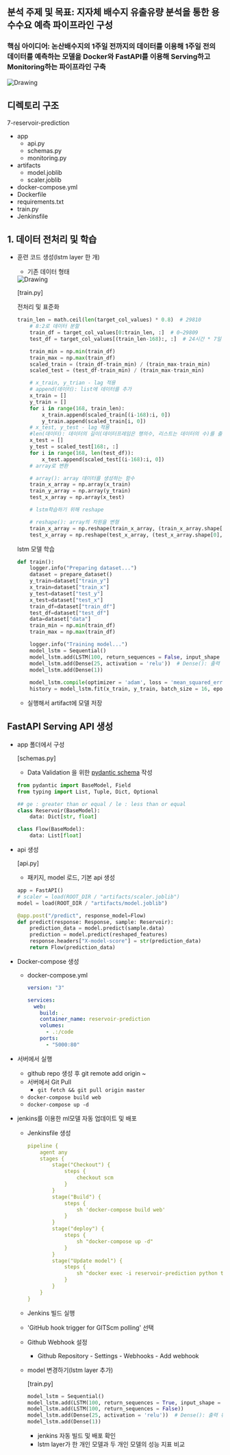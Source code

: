 ## 분석 주제 및 목표: 지자체 배수지 유출유량 분석을 통한 용수수요 예측 파이프라인 구성


### 핵심 아이디어: 논산배수지의 1주일 전까지의 데이터를 이용해 1주일 전의 데이터를 예측하는 모델을 Docker와 FastAPI를 이용해 Serving하고 Monitoring하는 파이프라인 구축

<img src = 'images/architecture.png' alt = 'Drawing'/>

## 디렉토리 구조

7-reservoir-prediction

- app
    - api.py
    - schemas.py
    - monitoring.py
- artifacts
    - model.joblib
    - scaler.joblib
- docker-compose.yml
- Dockerfile
- requirements.txt
- train.py
- Jenkinsfile

## 1. 데이터 전처리 및 학습

- 훈련 코드 생성(lstm layer 한 개)
    - 기존 데이터 형태
    <img src = 'images/data.png' alt = 'Drawing'/>    
    
    [train.py]
    
    전처리 및 표준화
    
    ```python
    train_len = math.ceil(len(target_col_values) * 0.8)  # 29810
        # 8:2로 데이터 분할
        train_df = target_col_values[0:train_len, :]  # 0~29809
        test_df = target_col_values[(train_len-168):, :]  # 24시간 * 7일 
    
        train_min = np.min(train_df)
        train_max = np.max(train_df)
        scaled_train = (train_df-train_min) / (train_max-train_min)  
        scaled_test = (test_df-train_min) / (train_max-train_min)  
    
        # x_train, y_trian - lag 적용
        # append(데이터): list에 데이터를 추가
        x_train = []
        y_train = []
        for i in range(168, train_len):
            x_train.append(scaled_train[(i-168):i, 0])
            y_train.append(scaled_train[i, 0])
        # x_test, y_test - lag 적용
        #len(데이터): 데이터의 길이(데이터프레임은 행의수, 리스트는 데이터의 수)를 출력
        x_test = []
        y_test = scaled_test[168:, :]
        for i in range(168, len(test_df)):
            x_test.append(scaled_test[(i-168):i, 0])
        # array로 변환
    
        # array(): array 데이터를 생성하는 함수
        train_x_array = np.array(x_train)
        train_y_array = np.array(y_train)
        test_x_array = np.array(x_test)
    
        # lstm학습하기 위해 reshape
    
        # reshape(): array의 차원을 변형
        train_x_array = np.reshape(train_x_array, (train_x_array.shape[0], train_x_array.shape[1], 1))  
        test_x_array = np.reshape(test_x_array, (test_x_array.shape[0], test_x_array.shape[1], 1))
    ```
    
    lstm 모델 학습
    
    ```python
    def train():
        logger.info("Preparing dataset...")
        dataset = prepare_dataset()
        y_train=dataset["train_y"]
        x_train=dataset["train_x"]
        y_test=dataset["test_y"]
        x_test=dataset["test_x"]
        train_df=dataset["train_df"]
        test_df=dataset["test_df"]
        data=dataset["data"]
        train_min = np.min(train_df)
        train_max = np.max(train_df)
    
        logger.info("Training model...")
        model_lstm = Sequential()
        model_lstm.add(LSTM(100, return_sequences = False, input_shape = (x_train.shape[1], 1)))  # input_shape = (100,1)  
        model_lstm.add(Dense(25, activation = 'relu'))  # Dense(): 출력 뉴런 수, activation = 'relu': 활성화함수 설정
        model_lstm.add(Dense(1))
        
        model_lstm.compile(optimizer = 'adam', loss = 'mean_squared_error', metrics = ['accuracy']) 
        history = model_lstm.fit(x_train, y_train, batch_size = 16, epochs = 1)
    ```
    
    - 실행해서 artifact에 모델 저장

## FastAPI Serving API 생성

- app 폴더에서 구성
    
    [schemas.py]
    
    - Data Validation 을 위한 [pydantic schema](https://pydantic-docs.helpmanual.io/usage/schema/) 작성
    
    ```python
    from pydantic import BaseModel, Field
    from typing import List, Tuple, Dict, Optional
    
    ## ge : greater than or equal / le : less than or equal
    class Reservoir(BaseModel):
        data: Dict[str, float]
    
    class Flow(BaseModel):
        data: List[float]
    ```
    
- api 생성
    
    [api.py]
    
    - 패키지, model 로드, 기본 api 생성
    
    ```python
    app = FastAPI()
    # scaler = load(ROOT_DIR / "artifacts/scaler.joblib")
    model = load(ROOT_DIR / "artifacts/model.joblib")
    
    @app.post("/predict", response_model=Flow)
    def predict(response: Response, sample: Reservoir):
        prediction_data = model.predict(sample.data)
        prediction = model.predict(reshaped_features)
        response.headers["X-model-score"] = str(prediction_data)
        return Flow(prediction_data)
    ```
    
- Docker-compose 생성
    - docker-compose.yml
        
        ```yaml
        version: "3"
        
        services:
          web:
            build: .
            container_name: reservoir-prediction
            volumes:
              - .:/code
            ports:
              - "5000:80"
        ```
        
    
- 서버에서 실행
    - github repo 생성 후 git remote add origin ~
    - 서버에서 Git Pull
        - `git fetch && git pull origin master`
    - `docker-compose build web`
    - `docker-compose up -d`

- jenkins를 이용한 ml모델 자동 업데이트 및 배포
    - Jenkinsfile 생성
        
        ```yaml
        pipeline {
            agent any
            stages {
                stage("Checkout") {
                    steps {
                        checkout scm
                    }
                }
                stage("Build") {
                    steps {
                        sh 'docker-compose build web'
                    }
                }
                stage("deploy") {
                    steps {
                        sh "docker-compose up -d"
                    }
                }
                stage("Update model") {
                    steps {
                        sh "docker exec -i reservoir-prediction python train.py"
                    }
                }
            }
        }
        ```
        
    - Jenkins 빌드 실행
    - 'GitHub hook trigger for GITScm polling' 선택
    - Github Webhook 설정
        - Github Repository - Settings - Webhooks - Add webhook
    - model 변경하기(lstm layer 추가)
        
        [train.py]
        
        ```python
        model_lstm = Sequential()
        model_lstm.add(LSTM(100, return_sequences = True, input_shape = (train_x_array.shape[1], 1)))  # input_shape = (100,1)  
        model_lstm.add(LSTM(100, return_sequences = False))
        model_lstm.add(Dense(25, activation = 'relu'))  # Dense(): 출력 뉴런 수, activation = 'relu': 활성화함수 설정
        model_lstm.add(Dense(1))
        ```
        
        - jenkins 자동 빌드 및 배포 확인
        - lstm layer가 한 개인 모델과 두 개인 모델의 성능 지표 비교

